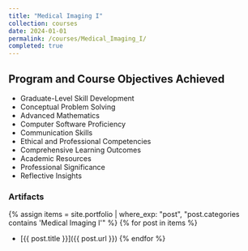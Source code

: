 ```yaml
---
title: "Medical Imaging I"
collection: courses
date: 2024-01-01
permalink: /courses/Medical_Imaging_I/
completed: true
---
```


## Program and Course Objectives Achieved

- Graduate-Level Skill Development
- Conceptual Problem Solving
- Advanced Mathematics
- Computer Software Proficiency
- Communication Skills
- Ethical and Professional Competencies
- Comprehensive Learning Outcomes
- Academic Resources
- Professional Significance
- Reflective Insights

### Artifacts

{% assign items = site.portfolio | where_exp: "post", "post.categories contains 'Medical Imaging I'" %}
{% for post in items %}
- [{{ post.title }}]({{ post.url }})
{% endfor %}
